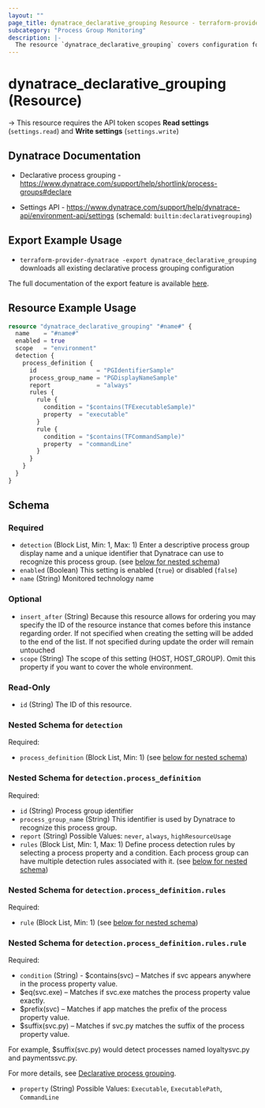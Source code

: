 ```yaml
---
layout: ""
page_title: dynatrace_declarative_grouping Resource - terraform-provider-dynatrace"
subcategory: "Process Group Monitoring"
description: |-
  The resource `dynatrace_declarative_grouping` covers configuration for declarative process grouping
---
```


# dynatrace_declarative_grouping (Resource)

-> This resource requires the API token scopes **Read settings** (`settings.read`) and **Write settings** (`settings.write`)

## Dynatrace Documentation

- Declarative process grouping - https://www.dynatrace.com/support/help/shortlink/process-groups#declare

- Settings API - https://www.dynatrace.com/support/help/dynatrace-api/environment-api/settings (schemaId: `builtin:declarativegrouping`)

## Export Example Usage

- `terraform-provider-dynatrace -export dynatrace_declarative_grouping` downloads all existing declarative process grouping configuration

The full documentation of the export feature is available [here](https://dt-url.net/h203qmc).

## Resource Example Usage

```terraform
resource "dynatrace_declarative_grouping" "#name#" {
  name    = "#name#"
  enabled = true
  scope   = "environment"
  detection {
    process_definition {
      id                 = "PGIdentifierSample"
      process_group_name = "PGDisplayNameSample"
      report             = "always"
      rules {
        rule {
          condition = "$contains(TFExecutableSample)"
          property  = "executable"
        }
        rule {
          condition = "$contains(TFCommandSample)"
          property  = "commandLine"
        }
      }
    }
  }
}
```

<!-- schema generated by tfplugindocs -->
## Schema

### Required

- `detection` (Block List, Min: 1, Max: 1) Enter a descriptive process group display name and a unique identifier that Dynatrace can use to recognize this process group. (see [below for nested schema](#nestedblock--detection))
- `enabled` (Boolean) This setting is enabled (`true`) or disabled (`false`)
- `name` (String) Monitored technology name

### Optional

- `insert_after` (String) Because this resource allows for ordering you may specify the ID of the resource instance that comes before this instance regarding order. If not specified when creating the setting will be added to the end of the list. If not specified during update the order will remain untouched
- `scope` (String) The scope of this setting (HOST, HOST_GROUP). Omit this property if you want to cover the whole environment.

### Read-Only

- `id` (String) The ID of this resource.

<a id="nestedblock--detection"></a>
### Nested Schema for `detection`

Required:

- `process_definition` (Block List, Min: 1) (see [below for nested schema](#nestedblock--detection--process_definition))

<a id="nestedblock--detection--process_definition"></a>
### Nested Schema for `detection.process_definition`

Required:

- `id` (String) Process group identifier
- `process_group_name` (String) This identifier is used by Dynatrace to recognize this process group.
- `report` (String) Possible Values: `never`, `always`, `highResourceUsage`
- `rules` (Block List, Min: 1, Max: 1) Define process detection rules by selecting a process property and a condition. Each process group can have multiple detection rules associated with it. (see [below for nested schema](#nestedblock--detection--process_definition--rules))

<a id="nestedblock--detection--process_definition--rules"></a>
### Nested Schema for `detection.process_definition.rules`

Required:

- `rule` (Block List, Min: 1) (see [below for nested schema](#nestedblock--detection--process_definition--rules--rule))

<a id="nestedblock--detection--process_definition--rules--rule"></a>
### Nested Schema for `detection.process_definition.rules.rule`

Required:

- `condition` (String) - $contains(svc) – Matches if svc appears anywhere in the process property value.
- $eq(svc.exe) – Matches if svc.exe matches the process property value exactly.
- $prefix(svc) – Matches if app matches the prefix of the process property value.
- $suffix(svc.py) – Matches if svc.py matches the suffix of the process property value.

For example, $suffix(svc.py) would detect processes named loyaltysvc.py and paymentssvc.py.

For more details, see [Declarative process grouping](https://dt-url.net/j142w57).
- `property` (String) Possible Values: `Executable`, `ExecutablePath`, `CommandLine`
 